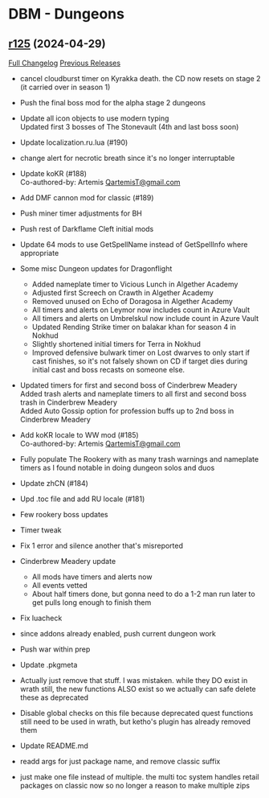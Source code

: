 # DBM - Dungeons

## [r125](https://github.com/DeadlyBossMods/DBM-Dungeons/tree/r125) (2024-04-29)
[Full Changelog](https://github.com/DeadlyBossMods/DBM-Dungeons/compare/r124...r125) [Previous Releases](https://github.com/DeadlyBossMods/DBM-Dungeons/releases)

- cancel cloudburst timer on Kyrakka death. the CD now resets on stage 2 (it carried over in season 1)  
- Push the final boss mod for the alpha stage 2 dungeons  
- Update all icon objects to use modern typing  
    Updated first 3 bosses of The Stonevault (4th and last boss soon)  
- Update localization.ru.lua (#190)  
- change alert for necrotic breath since it's no longer interruptable  
- Update koKR (#188)  
    Co-authored-by: Artemis <QartemisT@gmail.com>  
- Add DMF cannon mod for classic (#189)  
- Push miner timer adjustments for BH  
- Push rest of Darkflame Cleft initial mods  
- Update 64 mods to use GetSpellName instead of GetSpellInfo where appropriate  
- Some misc Dungeon updates for Dragonflight  
     - Added nameplate timer to Vicious Lunch in Algether Academy  
     - Adjusted first Screech on Crawth in Algether Academy  
     - Removed unused on Echo of Doragosa in Algether Academy  
     - All timers and alerts on Leymor now includes count in Azure Vault  
     - All timers and alerts on Umbrelskul now include count in Azure Vault  
     - Updated Rending Strike timer on balakar khan for season 4 in Nokhud  
     - Slightly shortened initial timers for Terra in Nokhud  
     - Improved defensive bulwark timer on Lost dwarves to only start if cast finishes, so it's not falsely shown on CD if target dies during initial cast and boss recasts on someone else.  
- Updated timers for first and second boss of Cinderbrew Meadery  
    Added trash alerts and nameplate timers to all first and second boss trash in Cinderbrew Meadery  
    Added Auto Gossip option for profession buffs up to 2nd boss in Cinderbrew Meadery  
- Add koKR locale to WW mod (#185)  
    Co-authored-by: Artemis <QartemisT@gmail.com>  
- Fully populate The Rookery with as many trash warnings and nameplate timers as I found notable in doing dungeon solos and duos  
- Update zhCN (#184)  
- Upd .toc file and add RU locale (#181)  
- Few rookery boss updates  
- Timer tweak  
- Fix 1 error and silence another that's misreported  
- Cinderbrew Meadery update  
     - All mods have timers and alerts now  
     - All events vetted  
     - About half timers done, but gonna need to do a 1-2 man run later to get pulls long enough to finish them  
- Fix luacheck  
- since addons already enabled, push current dungeon work  
- Push war within prep  
- Update .pkgmeta  
- Actually just remove that stuff. I was mistaken. while they DO exist in wrath still, the new functions ALSO exist so we actually can safe delete these as deprecated  
- Disable global checks on this file because deprecated quest functions still need to be used in wrath, but ketho's plugin has already removed them  
- Update README.md  
- readd args for just package name, and remove classic suffix  
- just make one file instead of multiple. the multi toc system handles retail packages on classic now so no longer a reason to make multiple zips  
